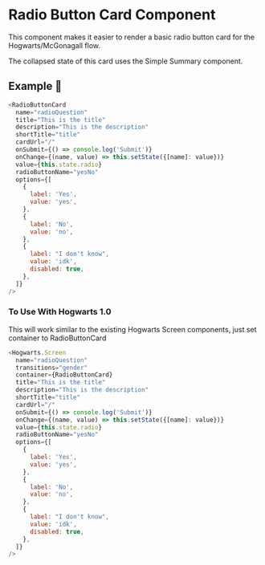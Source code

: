 # Radio Button Card Component

This component makes it easier to render a basic radio button card for the Hogwarts/McGonagall flow.

The collapsed state of this card uses the Simple Summary component.

## Example 🚀

```javascript
<RadioButtonCard
  name="radioQuestion"
  title="This is the title"
  description="This is the description"
  shortTitle="title"
  cardUrl="/"
  onSubmit={() => console.log('Submit')}
  onChange={(name, value) => this.setState({[name]: value})}
  value={this.state.radio}
  radioButtonName="yesNo"
  options={[
    {
      label: 'Yes',
      value: 'yes',
    },
    {
      label: 'No',
      value: 'no',
    },
    {
      label: "I don't know",
      value: 'idk',
      disabled: true,
    },
  ]}
/>
```

### To Use With Hogwarts 1.0

This will work similar to the existing Hogwarts Screen components, just set container to RadioButtonCard

```javascript
<Hogwarts.Screen
  name="radioQuestion"
  transitions="gender"
  container={RadioButtonCard}
  title="This is the title"
  description="This is the description"
  shortTitle="title"
  cardUrl="/"
  onSubmit={() => console.log('Submit')}
  onChange={(name, value) => this.setState({[name]: value})}
  value={this.state.radio}
  radioButtonName="yesNo"
  options={[
    {
      label: 'Yes',
      value: 'yes',
    },
    {
      label: 'No',
      value: 'no',
    },
    {
      label: "I don't know",
      value: 'idk',
      disabled: true,
    },
  ]}
/>
```
